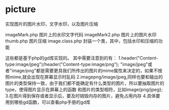 # picture
实现图片的图片水印，文字水印，以及图片压缩

imageMark.php   图片上的水印文字代码
imageMark2.php  图片上的图片水印
thumb.php       图片压缩
image.class.php 封装一个类，其中，包括水印和压缩的功能

这些都是基于php的gd库实现的。
其中需要注意到的有：
1.header("Content-type:image/jpeg")/header("Content-type:image/png");
  "image/jpeg"或者"image/png"都是需要更具我们所传出的图片的mime属性来决定的，如果不按照mime,就会出现在屏幕显示时乱码
2.imagepng/image/jpeg,同样也要和输出的图片的类型保持一致，由于我们都不能确定有什么类型的图片，所以要抽取图片的type，使得图片显示在屏幕上的函数
  和图片的类型相符，比如image{png/jpeg};
3.在图片得到保存或者显示后，要及时销毁内存的图片，避免占用内存
4.具体要用到哪些gd函数，可以查看php手册的gd库
